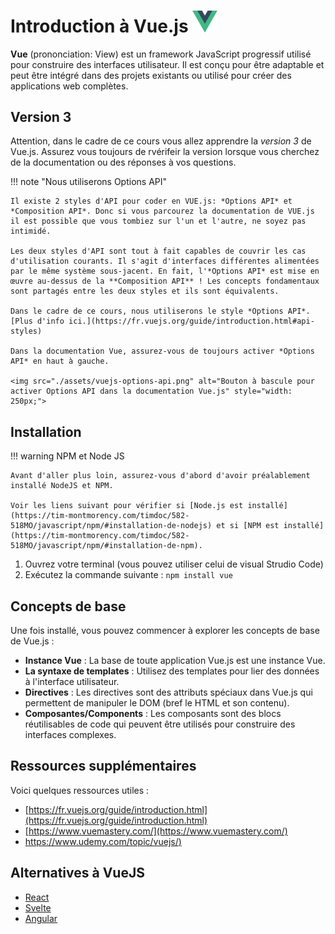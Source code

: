 <!--https://squidfunk.github.io/mkdocs-material/reference/admonitions/
✏️note, 📄abstract, ℹ️info, 🔥tip, ✔️success, ❔question, ⚠️warning, ❌failure, ⚡danger, 🐞bug, 🧪example, ❜❜quote
-->

# Introduction à Vue.js [<img src="assets/logo-vue.svg" width="40"/>](assets/logo-vue.svg)

**Vue** (prononciation: View) est un framework JavaScript progressif utilisé pour construire des interfaces utilisateur. Il est conçu pour être adaptable et peut être intégré dans des projets existants ou utilisé pour créer des applications web complètes.

## Version 3

Attention, dans le cadre de ce cours vous allez apprendre la *version 3* de Vue.js. Assurez vous toujours de rvérifeir la version lorsque vous cherchez de la documentation ou des réponses à vos questions.

!!! note "Nous utiliserons Options API"

    Il existe 2 styles d'API pour coder en VUE.js: *Options API* et *Composition API*. Donc si vous parcourez la documentation de VUE.js il est possible que vous tombiez sur l'un et l'autre, ne soyez pas intimidé.

    Les deux styles d'API sont tout à fait capables de couvrir les cas d'utilisation courants. Il s'agit d'interfaces différentes alimentées par le même système sous-jacent. En fait, l'*Options API* est mise en œuvre au-dessus de la **Composition API** ! Les concepts fondamentaux sont partagés entre les deux styles et ils sont équivalents.

    Dans le cadre de ce cours, nous utiliserons le style *Options API*. [Plus d'info ici.](https://fr.vuejs.org/guide/introduction.html#api-styles)

    Dans la documentation Vue, assurez-vous de toujours activer *Options API* en haut à gauche.

    <img src="./assets/vuejs-options-api.png" alt="Bouton à bascule pour activer Options API dans la documentation Vue.js" style="width: 250px;">


## Installation

!!! warning NPM et Node JS

    Avant d'aller plus loin, assurez-vous d'abord d'avoir préalablement installé NodeJS et NPM. 
    
    Voir les liens suivant pour vérifier si [Node.js est installé](https://tim-montmorency.com/timdoc/582-518MO/javascript/npm/#installation-de-nodejs) et si [NPM est installé](https://tim-montmorency.com/timdoc/582-518MO/javascript/npm/#installation-de-npm).


1. Ouvrez votre terminal (vous pouvez utiliser celui de visual Strudio Code)
2. Exécutez la commande suivante : `npm install vue`


## Concepts de base

Une fois installé, vous pouvez commencer à explorer les concepts de base de Vue.js :

* **Instance Vue** : La base de toute application Vue.js est une instance Vue.
* **La syntaxe de templates** : Utilisez des templates pour lier des données à l'interface utilisateur.
* **Directives** : Les directives sont des attributs spéciaux dans Vue.js qui permettent de manipuler le DOM (bref le HTML et son contenu).
* **Composantes/Components** : Les composants sont des blocs réutilisables de code qui peuvent être utilisés pour construire des interfaces complexes.

## Ressources supplémentaires

Voici quelques ressources utiles :

* [https://fr.vuejs.org/guide/introduction.html](https://fr.vuejs.org/guide/introduction.html)​
* ​[https://www.vuemastery.com/](https://www.vuemastery.com/)​
* [https://www.udemy.com/topic/vuejs/)](https://www.udemy.com/topic/vuejs/)​

## Alternatives à VueJS

* [React](https://react.dev/)
* [Svelte](https://svelte.dev/)
* [Angular](https://angular.dev/)
